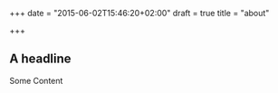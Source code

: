 +++
date = "2015-06-02T15:46:20+02:00"
draft = true
title = "about"

+++

## A headline

Some Content

